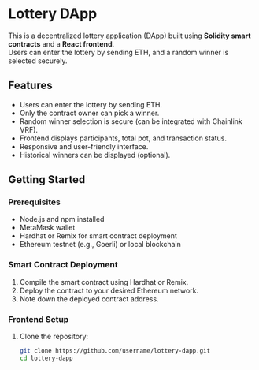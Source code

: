 # Lottery DApp

This is a decentralized lottery application (DApp) built using **Solidity smart contracts** and a **React frontend**.  
Users can enter the lottery by sending ETH, and a random winner is selected securely.

## Features

- Users can enter the lottery by sending ETH.
- Only the contract owner can pick a winner.
- Random winner selection is secure (can be integrated with Chainlink VRF).
- Frontend displays participants, total pot, and transaction status.
- Responsive and user-friendly interface.
- Historical winners can be displayed (optional).

## Getting Started

### Prerequisites

- Node.js and npm installed
- MetaMask wallet
- Hardhat or Remix for smart contract deployment
- Ethereum testnet (e.g., Goerli) or local blockchain

### Smart Contract Deployment

1. Compile the smart contract using Hardhat or Remix.
2. Deploy the contract to your desired Ethereum network.
3. Note down the deployed contract address.

### Frontend Setup

1. Clone the repository:
   ```bash
   git clone https://github.com/username/lottery-dapp.git
   cd lottery-dapp
